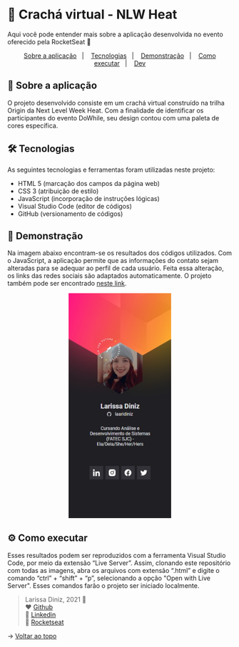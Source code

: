 # :name_badge: Crachá virtual - NLW Heat
Aqui você pode entender mais sobre a aplicação desenvolvida no evento oferecido pela RocketSeat 🚀 <br>

<p align="center">
  <a href="#projeto">Sobre a aplicação</a>&nbsp;&nbsp;&nbsp;|&nbsp;&nbsp;&nbsp;
  <a href="#tecs">Tecnologias</a>&nbsp;&nbsp;&nbsp;|&nbsp;&nbsp;&nbsp;
   <a href="#demo">Demonstração</a>&nbsp;&nbsp;&nbsp;|&nbsp;&nbsp;&nbsp;
  <a href="#requisitos">Como executar</a>&nbsp;&nbsp;&nbsp;|&nbsp;&nbsp;&nbsp;
  <a href="#dev">Dev</a>
</p>

<div id="Projeto">
  
## :bookmark_tabs: Sobre a aplicação
O projeto desenvolvido consiste em um crachá virtual construído na trilha Origin da Next Level Week Heat. Com a finalidade de identificar os participantes do evento DoWhile, 
seu design contou com uma paleta de cores específica.

</div>

<div id="tecs">

## :hammer_and_wrench: Tecnologias

As seguintes tecnologias e ferramentas foram utilizadas neste projeto:

- HTML 5 (marcação dos campos da página web)
- CSS 3 (atribuição de estilo)
- JavaScript (incorporação de instruções lógicas)
- Visual Studio Code (editor de códigos)
- GitHub (versionamento de códigos)

</div>

<div id="demo">
  
## :iphone: Demonstração
Na imagem abaixo encontram-se os resultados dos códigos utilizados. Com o JavaScript, a aplicação permite que as informações do contato sejam alteradas para se adequar ao perfil
de cada usuário. Feita essa alteração, os links das redes sociais são adaptados automaticamente.
O projeto também pode ser encontrado [neste link](https://laaridiniz.github.io/NLW-Heat/).

<p align="center">
  <img alt="Demonstração" src="https://github.com/laaridiniz/NLW-Heat/blob/main/images/Cracha.jpg" width="230px" />
</p>

</div>

<div id="requisitos">

## :gear: Como executar
Esses resultados podem ser reproduzidos com a ferramenta Visual Studio Code, por meio da extensão “Live Server”. Assim, clonando este repositório com todas as imagens, 
abra os arquivos com extensão “.html” e digite o comando “ctrl” + “shift” + “p”, selecionando a opção "Open with Live Server". 
Esses comandos farão o projeto ser iniciado localmente.

</div>

<div id="dev">

> Larissa Diniz, 2021 :star2: <br>
> ❤️ [Github](https://github.com/laaridiniz)<br>
> 💙 [Linkedin](https://www.linkedin.com/in/larissa-diniz-dev/)<br>
> 💜 [Rocketseat](https://app.rocketseat.com.br/me/larissa-aparecida-diniz-silva-06336)

</div>

→ [Voltar ao topo](#topo)
